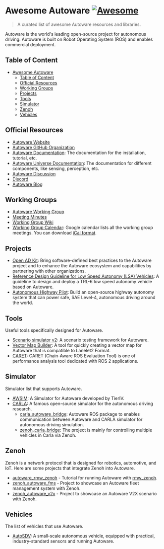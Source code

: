 # Awesome Autoware [![Awesome](https://awesome.re/badge.svg)](https://awesome.re)

> A curated list of awesome Autoware resources and libraries.

Autoware is the world's leading open-source project for autonomous driving. Autoware is built on Robot Operating System (ROS) and enables commercial deployment.

## Table of Content

- [Awesome Autoware ](#awesome-autoware-)
  - [Table of Content](#table-of-content)
  - [Official Resources](#official-resources)
  - [Working Groups](#working-groups)
  - [Projects](#projects)
  - [Tools](#tools)
  - [Simulator](#simulator)
  - [Zenoh](#zenoh)
  - [Vehicles](#vehicles)

## Official Resources

- [Autoware Website](https://autoware.org/)
- [Autoware GitHub Organization](https://github.com/autowarefoundation)
- [Autoware Documentation](https://autowarefoundation.github.io/autoware-documentation/main/): The documentation for the installation, tutorial, etc.
- [Autoware Universe Documentation](https://autowarefoundation.github.io/autoware_universe/main/index.html): The documentation for different components, like sensing, perception, etc.
- [Autoware Discussion](https://github.com/orgs/autowarefoundation/discussions)
- [Discord](https://discord.gg/Q94UsPvReQ)
- [Autoware Blog](https://autoware.org/awf-blog/)

## Working Groups

- [Autoware Working Group](https://autoware.org/join-a-work-group/)
- [Meeting Minutes](https://github.com/orgs/autowarefoundation/discussions/categories/working-group-meetings)
- [Working Group Wiki](https://github.com/autowarefoundation/autoware-projects/wiki#working-groups)
- [Working Group Calendar](https://calendar.google.com/calendar/u/0/embed?src=autoware.org_6lol0ho5ft0217h8c60pi1fm30@group.calendar.google.com&ctz=America/Anchorage): Google calendar lists all the working group meetings. You can download [iCal format](https://calendar.google.com/calendar/ical/autoware.org_6lol0ho5ft0217h8c60pi1fm30%40group.calendar.google.com/public/basic.ics).

## Projects

- [Open AD Kit](https://autowarefoundation.github.io/openadkit/): Bring software-defined best practices to the Autoware project and to enhance the Autoware ecosystem and capabilities by partnering with other organizations.
- [Reference Design Guideline for Low Speed Autonomy (LSA) Vehicles](https://autowarefoundation.github.io/LSA-reference-design-docs/main/): A guideline to design and deploy a TRL-6 low speed autonomy vehicle based on Autoware.
- [Autonomous Highway Pilot](https://github.com/autowarefoundation/autoware.privately-owned-vehicles): Build an open-source highway autonomy system that can power safe, SAE Level-4, autonomous driving around the world.

## Tools

Useful tools specifically designed for Autoware.

- [Scenario simulator v2](https://tier4.github.io/scenario_simulator_v2-docs/): A scenario testing framework for Autoware.
- [Vector Map Builder](https://tools.tier4.jp/feature/vector_map_builder_ll2/): A tool for quickly creating a vector map for Autoware that is compatible to Lanelet2 Format.
- [CARET](https://github.com/tier4/caret): CARET (Chain-Aware ROS Evaluation Tool) is one of performance analysis tool dedicated with ROS 2 applications.

## Simulator

Simulator list that supports Autoware.

- [AWSIM](https://tier4.github.io/AWSIM/): A Simulator for Autoware developed by TierIV.
- [CARLA](https://carla.org/): A famous open-source simulator for the autonomous driving research.
  - [carla_autoware_bridge](https://github.com/autowarefoundation/autoware_universe/tree/main/simulator/autoware_carla_interface): Autoware ROS package to enables communication between Autoware and CARLA simulator for autonomous driving simulation.
  - [zenoh_carla_bridge](https://autoware-carla-launch.readthedocs.io/en/latest/): The project is mainly for controlling multiple vehicles in Carla via Zenoh.

## Zenoh

Zenoh is a network protocol that is designed for robotics, automotive, and IoT. Here are some projects that integrate Zenoh into Autoware.

- [autoware_rmw_zenoh](https://github.com/evshary/autoware_rmw_zenoh) - Tutorial for running Autoware with [rmw_zenoh](http://github.com/ros2/rmw_zenoh).
- [zenoh_autoware_fms](https://github.com/evshary/zenoh_autoware_fms) - Project to showcase an Autoware fleet management system with Zenoh.
- [zenoh_autoware_v2x](https://github.com/evshary/zenoh_autoware_v2x) - Project to showcase an Autoware V2X scenario with Zenoh.

## Vehicles

The list of vehicles that use Autoware.

- [AutoSDV](https://github.com/NEWSLabNTU/AutoSDV): A small-scale autonomous vehicle, equipped with practical, industry-standard sensors and running Autoware.
